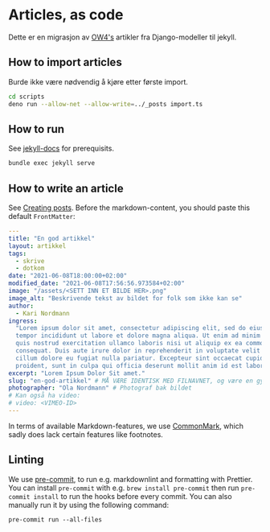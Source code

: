 # Articles, as code

Dette er en migrasjon av [OW4's](https://github.com/dotkom/onlineweb4) artikler
fra Django-modeller til jekyll.

## How to import articles

Burde ikke være nødvendig å kjøre etter første import.

```sh
cd scripts
deno run --allow-net --allow-write=../_posts import.ts
```

## How to run

See [jekyll-docs](https://jekyllrb.com/docs/) for prerequisits.

```sh
bundle exec jekyll serve
```

## How to write an article

See [Creating posts](https://jekyllrb.com/docs/posts/#creating-posts). Before
the markdown-content, you should paste this default `FrontMatter`:

```yaml
---
title: "En god artikkel"
layout: artikkel
tags:
  - skrive
  - dotkom
date: "2021-06-08T18:00:00+02:00"
modified_date: "2021-06-08T17:56:56.973584+02:00"
image: "/assets/<SETT INN ET BILDE HER>.png"
image_alt: "Beskrivende tekst av bildet for folk som ikke kan se"
author:
  - Kari Nordmann
ingress:
  "Lorem ipsum dolor sit amet, consectetur adipiscing elit, sed do eiusmod
  tempor incididunt ut labore et dolore magna aliqua. Ut enim ad minim veniam,
  quis nostrud exercitation ullamco laboris nisi ut aliquip ex ea commodo
  consequat. Duis aute irure dolor in reprehenderit in voluptate velit esse
  cillum dolore eu fugiat nulla pariatur. Excepteur sint occaecat cupidatat non
  proident, sunt in culpa qui officia deserunt mollit anim id est laborum."
excerpt: "Lorem Ipsum Dolor Sit amet."
slug: "en-god-artikkel" # MÅ VÆRE IDENTISK MED FILNAVNET, og være en gyldig del av en URL
photographer: "Ola Nordmann" # Photograf bak bildet
# Kan også ha video:
# video: <VIMEO-ID>
---
```

In terms of available Markdown-features, we use
[CommonMark](https://commonmark.org), which sadly does lack certain features
like footnotes.

## Linting

We use [pre-commit](https://pre-commit.com), to run e.g. markdownlint and
formatting with Prettier. You can install `pre-commit` with e.g.
`brew install pre-commit` then run `pre-commit install` to run the hooks before
every commit. You can also manually run it by using the following command:

```shell
pre-commit run --all-files
```
